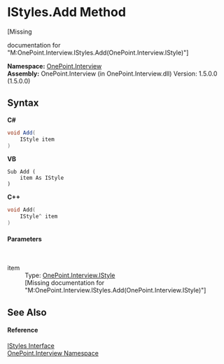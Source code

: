 # IStyles.Add Method 
 

\[Missing <summary> documentation for "M:OnePoint.Interview.IStyles.Add(OnePoint.Interview.IStyle)"\]

**Namespace:**&nbsp;<a href="N_OnePoint_Interview">OnePoint.Interview</a><br />**Assembly:**&nbsp;OnePoint.Interview (in OnePoint.Interview.dll) Version: 1.5.0.0 (1.5.0.0)

## Syntax

**C#**<br />
``` C#
void Add(
	IStyle item
)
```

**VB**<br />
``` VB
Sub Add ( 
	item As IStyle
)
```

**C++**<br />
``` C++
void Add(
	IStyle^ item
)
```


#### Parameters
&nbsp;<dl><dt>item</dt><dd>Type: <a href="T_OnePoint_Interview_IStyle">OnePoint.Interview.IStyle</a><br />\[Missing <param name="item"/> documentation for "M:OnePoint.Interview.IStyles.Add(OnePoint.Interview.IStyle)"\]</dd></dl>

## See Also


#### Reference
<a href="T_OnePoint_Interview_IStyles">IStyles Interface</a><br /><a href="N_OnePoint_Interview">OnePoint.Interview Namespace</a><br />